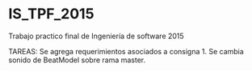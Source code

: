 ﻿# IS_TPF_2015
Trabajo practico final de Ingeniería de software 2015

TAREAS:
Se agrega requerimientos asociados a consigna 1.
Se cambia sonido de BeatModel sobre rama master.
